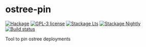 # ostree-pin

[![Hackage](https://img.shields.io/hackage/v/ostree-pin.svg)](https://hackage.haskell.org/package/ostree-pin)
[![GPL-3 license](https://img.shields.io/badge/license-GPL--3-blue.svg)](LICENSE)
[![Stackage Lts](http://stackage.org/package/ostree-pin/badge/lts)](http://stackage.org/lts/package/ostree-pin)
[![Stackage Nightly](http://stackage.org/package/ostree-pin/badge/nightly)](http://stackage.org/nightly/package/ostree-pin)
[![Build status](https://secure.travis-ci.org/juhp/ostree-pin.svg)](https://travis-ci.org/juhp/ostree-pin)

Tool to pin ostree deployments